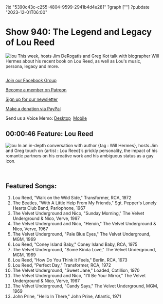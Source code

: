 ?id "5390c43c-c255-4804-9599-2941b4d4e281"
?graph [""]
?pubdate "2023-12-01T06:00"
# Show 940: The Legend and Legacy of Lou Reed
![lou](https://static.soundopinions.org/images/2023/lou.jpg)
This week, hosts Jim DeRogatis and Greg Kot talk with biographer Will Hermes about his recent book on Lou Reed, as well as Lou's music, persona, legacy and more.

## 

[Join our Facebook Group](https://bit.ly/3sivr9T)

[Become a member on Patreon](https://bit.ly/3slWZvc)

[Sign up for our newsletter](https://bit.ly/3eEvRnG)

[Make a donation via PayPal](https://bit.ly/3dmt9lU)

Send us a Voice Memo: [Desktop](bit.ly/2RyD5Ah)  [Mobile](sayhi.chat/soundops)



## 00:00:46 Feature: Lou Reed
![lou](https://static.soundopinions.org/images/2023/lou.jpg)
In an in-depth conversation with author {tag : Will Hermes}, hosts Jim and Greg touch on {artist : Lou Reed}’s prickly personality, the impact of his romantic partners on his creative work and his ambiguous status as a gay icon.  

 
## Featured Songs:

1. Lou Reed, "Walk on the Wild Side," Transformer, RCA, 1972
2. The Beatles, "With A Little Help From My Friends," Sgt. Pepper's Lonely Hearts Club Band, Parlophone, 1967
3. The Velvet Underground and Nico, "Sunday Morning," The Velvet Underground & Nico, Verve, 1967
4. The Velvet Underground and Nico, "Heroin," The Velvet Underground & Nico, Verve, 1967
5. The Velvet Underground, "Pale Blue Eyes," The Velvet Underground, MGM, 1969
6. Lou Reed, "Coney Island Baby," Coney Island Baby, RCA, 1975
7. The Velvet Underground, "Some Kinda Love," The Velvet Underground, MGM, 1969
8. Lou Reed, "How Do You Think It Feels," Berlin, RCA, 1973
9. Lou Reed, "Perfect Day," Transformer, RCA, 1972
10. The Velvet Underground, "Sweet Jane," Loaded, Cotillion, 1970
11. The Velvet Underground and Nico, "I'll Be Your Mirror," The Velvet Underground & Nico, Verve, 1967
12. The Velvet Underground, "Candy Says," The Velvet Underground, MGM, 1969
13. John Prine, "Hello In There," John Prine, Atlantic, 1971